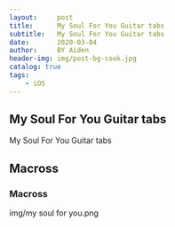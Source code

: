 ```yaml
---
layout:     post
title:      My Soul For You Guitar tabs
subtitle:   My Soul For You Guitar tabs
date:       2020-03-04
author:     BY Aiden
header-img: img/post-bg-cook.jpg
catalog: true
tags:
    - iOS
---
```


## My Soul For You Guitar tabs

My Soul For You Guitar tabs


## Macross


### Macross


img/my soul for you.png
